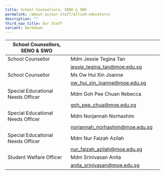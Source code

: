 ```yaml
---
title: School Counsellors, SENO & SWO
permalink: /about-us/our-staff/allied-educators/
description: ""
third_nav_title: Our Staff
variant: markdown
---
```

| School Counsellors, SENO & SWO | | |
| -------- | -------- | -------- |
| School Counsellor | Mdm Jessie Tegina Tan   |   |
|      | jessie_tegina_tan@moe.edu.sg |     |
| School Counsellor    | Ms Ow Hui Xin Joanne    |     |
|      | ow_hui_xin_joanne@moe.edu.sg |     |
|Special Educational Needs Officer    | Mdm Goh Pee Chuan Rebecca   |     |
|      | goh_pee_chua@moe.edu.sg |     |
|Special Educational Needs Officer    | Mdm Norjannah Norhashim   |     |
|      | norjannah_norhashim@moe.edu.sg |     |
|Special Educational Needs Officer    | Mdm Nur Faizah Azilah   |     |
|      | nur_faizah_azilah@moe.edu.sg |     |
|Student Welfare Officer    | Mdm Srinivasan Anita   |     |
|      | anita_srinivasan@moe.edu.sg |     |